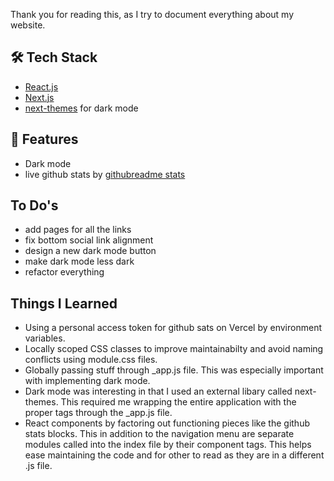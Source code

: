 Thank you for reading this, as I try to document everything about my website.

## 🛠️ Tech Stack

- [React.js](https://www.reactjs.org/)
- [Next.js](https://nextjs.org/)
- [next-themes](https://www.npmjs.com/package/next-themes) for dark mode

## 👀 Features
- Dark mode
- live github stats by [githubreadme stats](https://github.com/anuraghazra/github-readme-stats)

## To Do's
- add pages for all the links
- fix bottom social link alignment
- design a new dark mode button
- make dark mode less dark
- refactor everything

## Things I Learned
- Using a personal access token for github sats on Vercel by environment variables.
- Locally scoped CSS classes to improve maintainabilty and avoid naming conflicts using module.css files.
- Globally passing stuff through _app.js file. This was especially important with implementing dark mode.
- Dark mode was interesting in that I used an external libary called next-themes. This required me wrapping the entire application with the proper tags through the _app.js file.
- React components by factoring out functioning pieces like the github stats blocks. This in addition to the navigation menu are separate modules called into the index file by their component tags. This helps ease maintaining the code and for other to read as they are in a different .js file.

